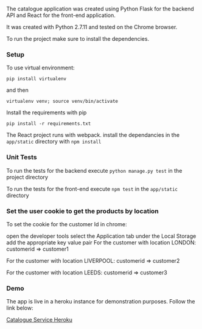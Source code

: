 The catalogue application was created using Python Flask for the backend API and React for the front-end application.

It was created with Python 2.7.11 and tested on the Chrome browser.

To run the project make sure to install the dependencies.

### Setup
To use virtual environment: 
```
pip install virtualenv
```
and then 
```
virtualenv venv; source venv/bin/activate
```

Install the requirements with pip
```
pip install -r requirements.txt
```

The React project runs with webpack.
install the dependancies in the ```app/static``` directory with ```npm install```

### Unit Tests

To run the tests for the backend execute ```python manage.py test``` in the project directory

To run the tests for the front-end execute ```npm test``` in the ```app/static``` directory

### Set the user cookie to get the products by location

To set the cookie for the customer Id in chrome:

open the developer tools
select the Application tab
under the Local Storage add the appropriate key value pair
For the customer with location LONDON: customerid => customer1

For the customer with location LIVERPOOL: customerid => customer2

For the customer with location LEEDS: customerid => customer3

### Demo

The app is live in a heroku instance for demonstration purposes. Follow the link below:

[Catalogue Service Heroku](https://catalogue-sky.herokuapp.com/)
